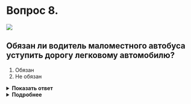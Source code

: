 # Вопрос 8.

![](https://s.drom.ru/i24228/pdd/tickets/2016/1543885372.jpg)

## Обязан ли водитель маломестного автобуса уступить дорогу легковому автомобилю?

1. Обязан
2. Не обязан

<details>
<summary><b>Показать ответ</b></summary>
Правильный ответ: 2
</details>
<details>
<summary><b>Подробнее</b></summary>
При перестроении водитель должен уступить дорогу транспортным средствам, движущимся попутно без изменения направления движения. Водитель маломестного автобуса, движущегося по левой полосе «хозяин» этой полосы, поэтому уступать не обязан.
(Пункт 8.4 ПДД)
</details>